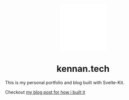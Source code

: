 <div align="center">
<img src="./static/favicon.svg" alt="logo" />

# kennan.tech

</div>

This is my personal portfolio and blog built with Svelte-Kit.

Checkout [my blog post for how i built it](https://kennan.tech/blog/e/how-i-made-this-site)
